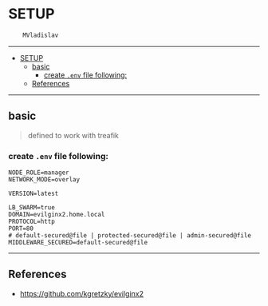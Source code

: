 # SETUP

```sh
    MVladislav
```

---

- [SETUP](#setup)
  - [basic](#basic)
    - [create `.env` file following:](#create-env-file-following)
  - [References](#references)

---

## basic

> defined to work with treafik

### create `.env` file following:

```env
NODE_ROLE=manager
NETWORK_MODE=overlay

VERSION=latest

LB_SWARM=true
DOMAIN=evilginx2.home.local
PROTOCOL=http
PORT=80
# default-secured@file | protected-secured@file | admin-secured@file
MIDDLEWARE_SECURED=default-secured@file
```

---

## References

- <https://github.com/kgretzky/evilginx2>
